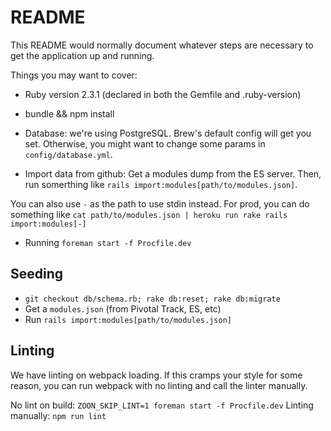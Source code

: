 # README

This README would normally document whatever steps are necessary to get the
application up and running.

Things you may want to cover:

* Ruby version 2.3.1 (declared in both the Gemfile and .ruby-version)

* bundle && npm install

* Database: we're using PostgreSQL. Brew's default config will get you set.
Otherwise, you might want to change some params in `config/database.yml`.

* Import data from github:
Get a modules dump from the ES server. Then, run somerthing like `rails import:modules[path/to/modules.json]`.

You can also use `-` as the path to use stdin instead. For prod, you can do
something like `cat path/to/modules.json | heroku run rake rails import:modules[-]`

* Running
`foreman start -f Procfile.dev`

## Seeding
* `git checkout db/schema.rb; rake db:reset; rake db:migrate`
* Get a `modules.json` (from Pivotal Track, ES, etc)
* Run `rails import:modules[path/to/modules.json]`

## Linting
We have linting on webpack loading. If this cramps your style for some reason,
you can run webpack with no linting and call the linter manually.

No lint on build: `ZOON_SKIP_LINT=1 foreman start -f Procfile.dev`
Linting manually: `npm run lint`
